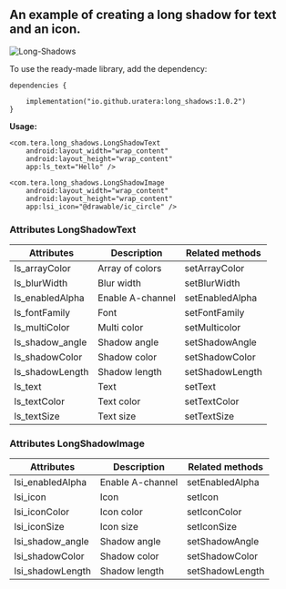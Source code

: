 ## An example of creating a long shadow for text and an icon.

![Long-Shadows](https://github.com/user-attachments/assets/e1f0d918-b25d-4a2c-8a87-3800c48a2014)

To use the ready-made library, add the dependency:
```
dependencies {

    implementation("io.github.uratera:long_shadows:1.0.2")
}
```
**Usage:**
```
<com.tera.long_shadows.LongShadowText
    android:layout_width="wrap_content"
    android:layout_height="wrap_content"
    app:ls_text="Hello" />

<com.tera.long_shadows.LongShadowImage
    android:layout_width="wrap_content"
    android:layout_height="wrap_content"
    app:lsi_icon="@drawable/ic_circle" />
```

### Attributes LongShadowText
|Attributes      |Description     |Related methods|
|----------------|----------------|---------------|
|ls_arrayColor   |Array of colors |setArrayColor
|ls_blurWidth    |Blur width      |setBlurWidth
|ls_enabledAlpha |Enable A-channel|setEnabledAlpha
|ls_fontFamily   |Font            |setFontFamily
|ls_multiColor   |Multi color     |setMulticolor
|ls_shadow_angle |Shadow angle    |setShadowAngle
|ls_shadowColor  |Shadow color    |setShadowColor
|ls_shadowLength |Shadow length   |setShadowLength
|ls_text         |Text            |setText
|ls_textColor    |Text color      |setTextColor
|ls_textSize     |Text size       |setTextSize

### Attributes LongShadowImage
|Attributes       |Description     |Related methods|
|-----------------|----------------|---------------|
|lsi_enabledAlpha |Enable A-channel|setEnabledAlpha
|lsi_icon         |Icon            |setIcon
|lsi_iconColor    |Icon color      |setIconColor
|lsi_iconSize     |Icon size       |setIconSize
|lsi_shadow_angle |Shadow angle    |setShadowAngle
|lsi_shadowColor  |Shadow color    |setShadowColor
|lsi_shadowLength |Shadow length   |setShadowLength


